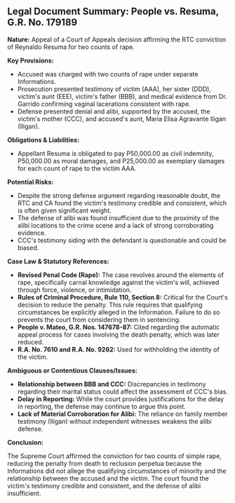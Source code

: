 ## Legal Document Summary: People vs. Resuma, G.R. No. 179189

**Nature:** Appeal of a Court of Appeals decision affirming the RTC conviction of Reynaldo Resuma for two counts of rape.

**Key Provisions:**

*   Accused was charged with two counts of rape under separate Informations.
*   Prosecution presented testimony of victim (AAA), her sister (DDD), victim's aunt (EEE), victim's father (BBB), and medical evidence from Dr. Garrido confirming vaginal lacerations consistent with rape.
*   Defense presented denial and alibi, supported by the accused, the victim's mother (CCC), and accused's aunt, Maria Elisa Agravante Iligan (Iligan).

**Obligations & Liabilities:**

*   Appellant Resuma is obligated to pay P50,000.00 as civil indemnity, P50,000.00 as moral damages, and P25,000.00 as exemplary damages for each count of rape to the victim AAA.

**Potential Risks:**

*   Despite the strong defense argument regarding reasonable doubt, the RTC and CA found the victim's testimony credible and consistent, which is often given significant weight.
*   The defense of alibi was found insufficient due to the proximity of the alibi locations to the crime scene and a lack of strong corroborating evidence.
*   CCC's testimony siding with the defendant is questionable and could be biased.

**Case Law & Statutory References:**

*   **Revised Penal Code (Rape):** The case revolves around the elements of rape, specifically carnal knowledge against the victim's will, achieved through force, violence, or intimidation.
*   **Rules of Criminal Procedure, Rule 110, Section 8:**  Critical for the Court's decision to reduce the penalty. This rule requires that qualifying circumstances be explicitly alleged in the Information. Failure to do so prevents the court from considering them in sentencing.
*   **People v. Mateo, G.R. Nos. 147678-87:** Cited regarding the automatic appeal process for cases involving the death penalty, which was later reduced.
*   **R.A. No. 7610 and R.A. No. 9262:** Used for withholding the identity of the victim.

**Ambiguous or Contentious Clauses/Issues:**

*   **Relationship between BBB and CCC:**  Discrepancies in testimony regarding their marital status could affect the assessment of CCC's bias.
*   **Delay in Reporting:** While the court provides justifications for the delay in reporting, the defense may continue to argue this point.
*   **Lack of Material Corroboration for Alibi:** The reliance on family member testimony (Iligan) without independent witnesses weakens the alibi defense.

**Conclusion:**

The Supreme Court affirmed the conviction for two counts of simple rape, reducing the penalty from death to reclusion perpetua because the Informations did not allege the qualifying circumstances of minority and the relationship between the accused and the victim. The court found the victim's testimony credible and consistent, and the defense of alibi insufficient.
